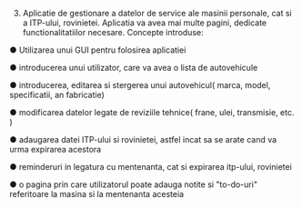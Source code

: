 
3. Aplicatie de gestionare a datelor de service ale masinii personale, cat si a ITP-ului, rovinietei. Aplicatia va avea mai multe pagini, dedicate functionalitatiilor necesare.
Concepte introduse:

● Utilizarea unui GUI pentru folosirea aplicatiei

● introducerea unui utilizator, care va avea o lista de autovehicule

● introducerea, editarea si stergerea unui autovehicul( marca, model,
specificatii, an fabricatie)

● modificarea datelor legate de reviziile tehnice( frane, ulei, transmisie,
etc. )

● adaugarea datei ITP-ului si rovinietei, astfel incat sa se arate cand va
urma expirarea acestora

● reminderuri in legatura cu mentenanta, cat si expirarea itp-ului,
rovinietei

● o pagina prin care utilizatorul poate adauga notite si "to-do-uri"
referitoare la masina si la mentenanta acesteia
